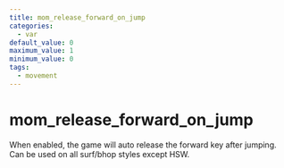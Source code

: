 ```yaml
---
title: mom_release_forward_on_jump
categories:
  - var
default_value: 0
maximum_value: 1
minimum_value: 0
tags:
  - movement
---
```


# mom_release_forward_on_jump

When enabled, the game will auto release the forward key after jumping. Can be used on all surf/bhop styles except HSW.
